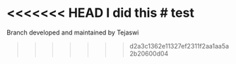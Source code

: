 <<<<<<< HEAD
I did this # test
=======
Branch developed and maintained by Tejaswi 
>>>>>>> d2a3c1362e11327ef2311f2aa1aa5a2b20600d04
